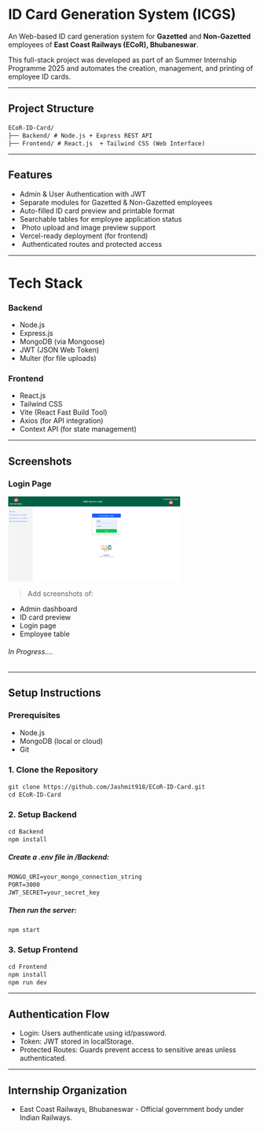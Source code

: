 # ID Card Generation System (ICGS)
An Web-based ID card generation system for **Gazetted** and **Non-Gazetted** employees of **East Coast Railways (ECoR), Bhubaneswar**.

This full-stack project was developed as part of an Summer Internship Programme 2025 and automates the creation, management, and printing of employee ID cards.

---

## Project Structure
```
ECoR-ID-Card/
├── Backend/ # Node.js + Express REST API
├── Frontend/ # React.js  + Tailwind CSS (Web Interface)
```
---
##  Features
-  Admin & User Authentication with JWT
-  Separate modules for Gazetted & Non-Gazetted employees
-  Auto-filled ID card preview and printable format
-  Searchable tables for employee application status
- ️ Photo upload and image preview support
-  Vercel-ready deployment (for frontend)
- ️ Authenticated routes and protected access
---
# Tech Stack

###  Backend
- Node.js
- Express.js
- MongoDB (via Mongoose)
- JWT (JSON Web Token)
- Multer (for file uploads)

###  Frontend
- React.js
- Tailwind CSS
- Vite (React Fast Build Tool)
- Axios (for API integration)
- Context API (for state management)
---


## Screenshots
### Login Page
<img src="Frontend/assets/Admin%20Login%20Page%20Filled.png" width="350" alt="Login Page">


> Add screenshots of:
- Admin dashboard
- ID card preview
- Login page
- Employee table

###### In Progress....
---
## Setup Instructions

### Prerequisites
- Node.js
- MongoDB (local or cloud)
- Git

### 1. Clone the Repository
```
git clone https://github.com/Jashmit918/ECoR-ID-Card.git
cd ECoR-ID-Card
```
### 2. Setup Backend
```
cd Backend
npm install
```
##### Create a .env file in /Backend:
```
MONGO_URI=your_mongo_connection_string
PORT=3000
JWT_SECRET=your_secret_key
```
##### Then run the server:
```
npm start
```
### 3. Setup Frontend
```
cd Frontend
npm install
npm run dev
```

---
## Authentication Flow
- Login: Users authenticate using id/password.
- Token: JWT stored in localStorage.
- Protected Routes: Guards prevent access to sensitive areas unless authenticated.

---
## Internship Organization
- East Coast Railways, Bhubaneswar - Official government body under Indian Railways.
